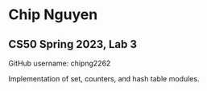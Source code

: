 # Chip Nguyen
## CS50 Spring 2023, Lab 3

GitHub username: chipng2262

Implementation of set, counters, and hash table modules.